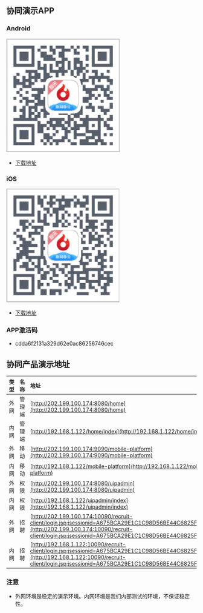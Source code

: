 
## 协同演示APP

### Android
![Android](./Yellow-Page/xt-android.png)
* [下载地址](https://www.pgyer.com/TniF)

### iOS
![iOS](./Yellow-Page/xt-ios.png)
* [下载地址](https://www.pgyer.com/RNv8)

### APP激活码
* cdda6f2131a329d62e0ac86256746cec

## 协同产品演示地址

|**类型**|**名称**|**地址**|**账号/密码**|
|:--|:--|:--|:--|
|外网 |管理端 |[http://202.199.100.174:8080/home](http://202.199.100.174:8080/home)|197408001/123456|
|内网 |管理端 |[http://192.168.1.122/home/index](http://192.168.1.122/home/index)|197408001/123456|
|外网 |移动 |[http://202.199.100.174:9090/mobile-platform](http://202.199.100.174:9090/mobile-platform)|197408001/123456|
|内网 |移动 |[http://192.168.1.122/mobile-platform](http://192.168.1.122/mobile-platform)|197408001/123456|
|外网 |权限 |[http://202.199.100.174:8080/uipadmin](http://202.199.100.174:8080/uipadmin)|197408001/123456|
|内网 |权限 |[http://192.168.1.122/uipadmin/index](http://192.168.1.122/uipadmin/index)|197408001/123456|
|外网 |招聘   |[http://202.199.100.174:10090/recruit-client/login.jsp;jsessionid=A675BCA29E1C1C98D56BE44C6825FB4A](http://202.199.100.174:10090/recruit-client/login.jsp;jsessionid=A675BCA29E1C1C98D56BE44C6825FB4A)|197408001/123456|
|内网 |招聘   |[http://192.168.1.122:10090/recruit-client/login.jsp;jsessionid=A675BCA29E1C1C98D56BE44C6825FB4A](http://192.168.1.122:10090/recruit-client/login.jsp;jsessionid=A675BCA29E1C1C98D56BE44C6825FB4A)|197408001/123456|

### 注意
* 外网环境是稳定的演示环境。内网环境是我们内部测试的环境，不保证稳定性。